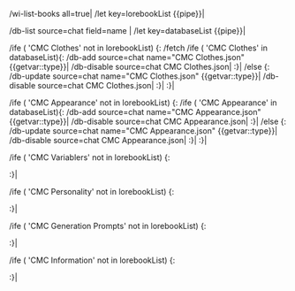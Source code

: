 /wi-list-books all=true|
/let key=lorebookList {{pipe}}|

/db-list source=chat field=name |
/let key=databaseList {{pipe}}|

/ife ( 'CMC Clothes' not in lorebookList) {:
	/fetch 
	/ife ( 'CMC Clothes' in databaseList){:
		/db-add source=chat name="CMC Clothes.json" {{getvar::type}}|
		/db-disable source=chat CMC Clothes.json|
	:}|
	/else {:
		/db-update source=chat name="CMC Clothes.json" {{getvar::type}}|
		/db-disable source=chat CMC Clothes.json|
	:}|
:}|

/ife ( 'CMC Appearance' not in lorebookList) {:
	/ife ( 'CMC Appearance' in databaseList){:
		/db-add source=chat name="CMC Appearance.json" {{getvar::type}}|
		/db-disable source=chat CMC Appearance.json|
	:}|
	/else {:
		/db-update source=chat name="CMC Appearance.json" {{getvar::type}}|
		/db-disable source=chat CMC Appearance.json|
	:}|
:}|

/ife ( 'CMC Variablers' not in lorebookList) {:

:}|

/ife ( 'CMC Personality' not in lorebookList) {:

:}|

/ife ( 'CMC Generation Prompts' not in lorebookList) {:

:}|

/ife ( 'CMC Information' not in lorebookList) {:

:}|